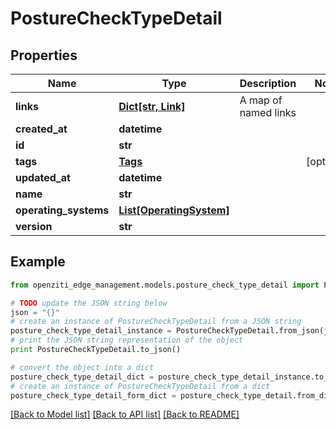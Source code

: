 # PostureCheckTypeDetail


## Properties
Name | Type | Description | Notes
------------ | ------------- | ------------- | -------------
**links** | [**Dict[str, Link]**](Link.md) | A map of named links | 
**created_at** | **datetime** |  | 
**id** | **str** |  | 
**tags** | [**Tags**](Tags.md) |  | [optional] 
**updated_at** | **datetime** |  | 
**name** | **str** |  | 
**operating_systems** | [**List[OperatingSystem]**](OperatingSystem.md) |  | 
**version** | **str** |  | 

## Example

```python
from openziti_edge_management.models.posture_check_type_detail import PostureCheckTypeDetail

# TODO update the JSON string below
json = "{}"
# create an instance of PostureCheckTypeDetail from a JSON string
posture_check_type_detail_instance = PostureCheckTypeDetail.from_json(json)
# print the JSON string representation of the object
print PostureCheckTypeDetail.to_json()

# convert the object into a dict
posture_check_type_detail_dict = posture_check_type_detail_instance.to_dict()
# create an instance of PostureCheckTypeDetail from a dict
posture_check_type_detail_form_dict = posture_check_type_detail.from_dict(posture_check_type_detail_dict)
```
[[Back to Model list]](../README.md#documentation-for-models) [[Back to API list]](../README.md#documentation-for-api-endpoints) [[Back to README]](../README.md)


